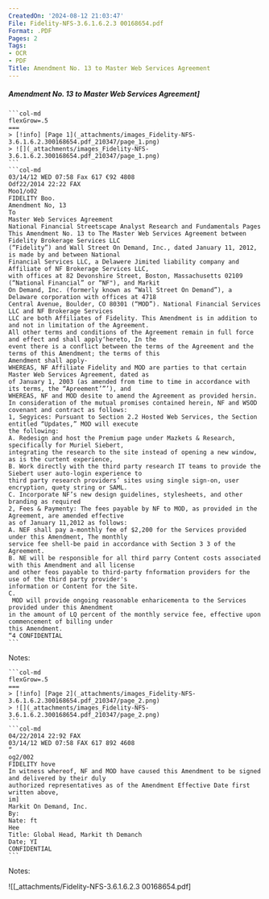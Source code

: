 ```yaml
---
CreatedOn: '2024-08-12 21:03:47'
File: Fidelity-NFS-3.6.1.6.2.3 00168654.pdf
Format: .PDF
Pages: 2
Tags:
- OCR
- PDF
Title: Amendment No. 13 to Master Web Services Agreement
---
```


##### Amendment No. 13 to Master Web Services Agreement]

  
````col
```col-md
flexGrow=.5
===
> [!info] [Page 1](_attachments/images_Fidelity-NFS-3.6.1.6.2.300168654.pdf_210347/page_1.png)
> ![](_attachments/images_Fidelity-NFS-3.6.1.6.2.300168654.pdf_210347/page_1.png)
```  
```col-md
03/14/12 WED 07:58 Fax 617 €92 4808  
Odf22/2014 22:22 FAX
Moo1/o02  
FIDELITY Boo.  
Amendment No, 13
To
Master Web Services Agreement
National Financial Streetscape Analyst Research and Fundamentals Pages  
This Amendment No. 13 to The Master Web Services Agreement between Fidelity Brokerage Services LLC
(“Fidelity”) and Wall Street On Demand, Inc., dated January 11, 2012, is made by and between National
Financial Services LLC, a Delawere Jimited liability company and Affiliate of NF Brokerage Services LLC,
with offices at 82 Devonshire Street, Boston, Massachusetts 02109 (“National Financial” or “NF"), and Markit
On Demand, Inc. (formerly known as “Wall Street On Demand”), a Delaware corporation with offices at 4718
Central Avenue, Boulder, CO 80301 (“MOD”). National Financial Services LLC and NF Brokerage Services
LLC are both Affiliates of Fidelity. This Amendment is in addition to and not in limitation of the Agreement.
All other terms and conditions of the Agreement remain in full force and effect and shall apply‘hereto, In the
event there is a conflict between the terms of the Agreement and the terms of this Amendment; the terms of this
Amendment shall apply-  
WHEREAS, NF Affiliate Fidelity and MOD are parties to that certain Master Web Services Agreement, dated as
of January 1, 2003 (as amended from time to time in accordance with its terms, the “Apreement’”’), and  
WHEREAS, NF and MOD desite to amend the Agreement as provided hersin.
In consideration of the mutual promises contained herein, NF and WSOD covenant and contract as follows:  
1, Segyices: Pursuant to Section 2.2 Hosted Web Services, the Section entitled “Updates,” MOD will execute
the following:  
A. Redesign and host the Premium page under Mazkets & Research, specifically for Muriel Siebert,  
integrating the research to the site instead of opening a new window, as is the curtent experience,  
B. Work directly with the third party research IT teams to provide the Siebert user auto-login experience to
third party research providers’ sites using single sign-on, user encryption, quety string or SAML.
C. Incorporate NF’s new design guidelines, stylesheets, and other branding as required  
2, Fees & Paymenty: The fees payable by NF to MOD, as provided in the Agreement, are amended effective
as of January 11,2012 as follows:  
A. NEF shall pay a-monthly fee of $2,200 for the Services provided under this Amendment, The monthly
service fee shell-be paid in accordance with Section 3 3 of the Agreement.  
B. NE will be responsible for all third parry Content costs associated with this Amendment and all license
and other feos payable to third-party fnformation providers for the use of the third party provider's
information or Content for the Site.  
C.  
 MOD will provide ongoing reasonable enharicementa to the Services provided under this Amendment
in the amount of LQ percent of the monthly service fee, effective upon commencement of billing under
this Amendment.  
“4 CONFIDENTIAL  
```
````
Notes:    
````col
```col-md
flexGrow=.5
===
> [!info] [Page 2](_attachments/images_Fidelity-NFS-3.6.1.6.2.300168654.pdf_210347/page_2.png)
> ![](_attachments/images_Fidelity-NFS-3.6.1.6.2.300168654.pdf_210347/page_2.png)
```  
```col-md
04/22/2014 22:92 FAX
03/14/12 WED 07:58 FAX 617 892 4608  
”  
og2/002  
FIDELITY hove  
In witness whereof, NF and MOD have caused this Amendment to be signed and delivered by their duly
authorized representatives as of the Amendment Effective Date first written above,  
im]  
Markit On Demand, Inc.  
By:  
Nate: ft  
Hee
Title: Global Head, Markit th Demanch
Date; YI  
CONFIDENTIAL  
```
````
Notes:  


![[_attachments/Fidelity-NFS-3.6.1.6.2.3 00168654.pdf]